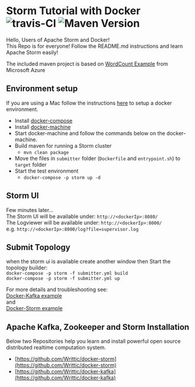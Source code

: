 Storm Tutorial with Docker  ![travis-CI](https://travis-ci.org/Writtic/stormTutorial.svg?branch=master) ![Maven Version](https://maven-badges.herokuapp.com/maven-central/org.apache.storm/storm-core/badge.svg)
==========================

Hello, Users of Apache Storm and Docker! <br/>
This Repo is for everyone! Follow the README.md instructions and learn Apache Storm easily!

The included maven project is based on [WordCount Example](https://azure.microsoft.com/documentation/articles/hdinsight-storm-develop-java-topology/) from Microsoft Azure

Environment setup
-----------------

If you are using a Mac follow the instructions [here](https://docs.docker.com/installation/mac/) to setup a docker environment.
- Install [docker-compose](http://docs.docker.com/compose/install/)
- Install [docker-machine](https://docs.docker.com/machine/)
- Start docker-machine and follow the commands below on the docker-machine.
- Build maven for running a Storm cluster
    - ```mvn clean package```
- Move the files in ```submitter``` folder (```Dockerfile``` and ```entrypoint.sh```) to ```target``` folder
- Start the test environment
    - ```docker-compose -p storm up -d```

Storm UI
--------
Few minutes later... <br/>
The Storm UI will be available under: ```http://<dockerIp>:8080/```<br/>
The Logviewer will be available under: ```http://<dockerIp>:8000/``` <br/>
e.g. ```http://<dockerIp>:8000/log?file=supervisor.log```

Submit Topology
---------------

when the storm ui is available create another window then Start the topology builder:</br>
```docker-compose -p storm -f submitter.yml build```<br/>
```docker-compose -p storm -f submitter.yml up```

For more details and troubleshooting see: <br/> [Docker-Kafka example](https://github.com/Writtic/docker-kafka) </br>
and </br> [Docker-Storm example](https://github.com/Writtic/docker-storm)

## Apache Kafka, Zookeeper and Storm Installation
Below two Repositories help you learn and install powerful open source distributed realtime computation system.

- [https://github.com/Writtic/docker-storm](https://github.com/Writtic/docker-storm)
- [https://github.com/Writtic/docker-kafka](https://github.com/Writtic/docker-kafka)
